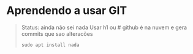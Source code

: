 <h1> Aprendendo a usar GIT </h1>

> Status: ainda não sei nada
> Usar h1 ou #
> github é na nuvem e gera commits que sao alteracões
> 
> ```
> sudo apt install nada
> ```

